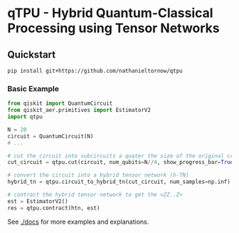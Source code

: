 # qTPU - Hybrid Quantum-Classical Processing using Tensor Networks

## Quickstart

```shell
pip install git+https://github.com/nathanieltornow/qtpu
```

### Basic Example

```python
from qiskit import QuantumCircuit
from qiskit_aer.primitives import EstimatorV2
import qtpu

N = 20
circuit = QuantumCircuit(N)
# ...

# cut the circuit into subcircuits a quater the size of the original cricuit
cut_circuit = qtpu.cut(circuit, num_qubits=N//4, show_progress_bar=True, n_trials=10)

# convert the circuit into a hybrid tensor network (h-TN)
hybrid_tn = qtpu.circuit_to_hybrid_tn(cut_circuit, num_samples=np.inf)

# contract the hybrid tensor network to get the <ZZ..Z>
est = EstimatorV2()
res = qtpu.contract(htn, est)

```

See [./docs](./docs/) for more examples and explanations.

